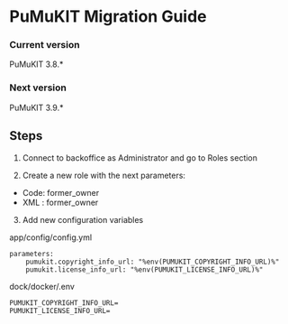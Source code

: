 PuMuKIT Migration Guide
=======================

### Current version

PuMuKIT 3.8.*

### Next version

PuMuKIT 3.9.*

## Steps

1. Connect to backoffice as Administrator and go to Roles section

2. Create a new role with the next parameters:
- Code: former_owner
- XML : former_owner

3. Add new configuration variables

app/config/config.yml

```
parameters:
    pumukit.copyright_info_url: "%env(PUMUKIT_COPYRIGHT_INFO_URL)%"
    pumukit.license_info_url: "%env(PUMUKIT_LICENSE_INFO_URL)%"
```

dock/docker/.env

```
PUMUKIT_COPYRIGHT_INFO_URL=
PUMUKIT_LICENSE_INFO_URL=
```



